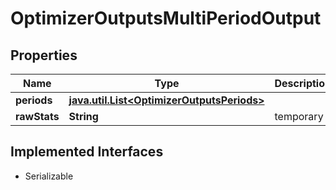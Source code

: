 

# OptimizerOutputsMultiPeriodOutput


## Properties

Name | Type | Description | Notes
------------ | ------------- | ------------- | -------------
**periods** | [**java.util.List&lt;OptimizerOutputsPeriods&gt;**](OptimizerOutputsPeriods.md) |  |  [optional]
**rawStats** | **String** | temporary |  [optional]


## Implemented Interfaces

* Serializable


